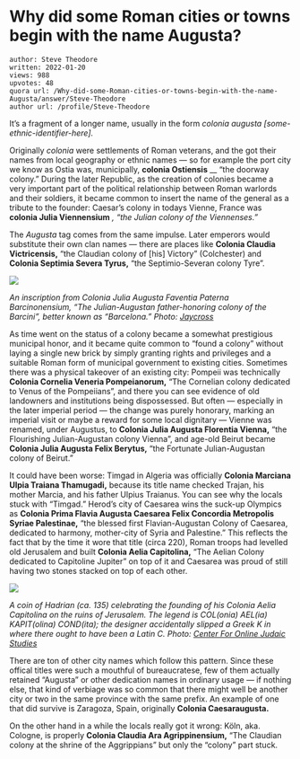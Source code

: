 # Why did some Roman cities or towns begin with the name Augusta?

	author: Steve Theodore
	written: 2022-01-20
	views: 988
	upvotes: 48
	quora url: /Why-did-some-Roman-cities-or-towns-begin-with-the-name-Augusta/answer/Steve-Theodore
	author url: /profile/Steve-Theodore


It’s a fragment of a longer name, usually in the form _colonia augusta [some-ethnic-identifier-here]._ 

Originally _colonia_ were settlements of Roman veterans, and the got their names from local geography or ethnic names — so for example the port city we know as Ostia was, municipally, __colonia Ostiensis__ __ “the doorway colony.” During the later Republic, as the creation of colonies became a very important part of the political relationship between Roman warlords and their soldiers, it became common to insert the name of the general as a tribute to the founder: Caesar’s colony in todays Vienne, France was __colonia Julia Viennensium__ _, “the Julian colony of the Viennenses.”_ 

The _Augusta_ tag comes from the same impulse. Later emperors would substitute their own clan names — there are places like __Colonia Claudia Victricensis,__ “the Claudian colony of [his] Victory” (Colchester) and __Colonia Septimia Severa Tyrus,__ “the Septimio-Severan colony Tyre”.

![](https://qph.fs.quoracdn.net/main-qimg-53067c3578223981a6e763906a24ef9b-lq)

_An inscription from Colonia Julia Augusta Faventia Paterna Barcinonensium, “The Julian-Augustan father-honoring colony of the Barcini”, better known as “Barcelona.” Photo:_ _[Jaycross](https://commons.wikimedia.org/wiki/File:Barcino_marble_barcelona.jpg)_ 

As time went on the status of a colony became a somewhat prestigious municipal honor, and it became quite common to “found a colony” without laying a single new brick by simply granting rights and privileges and a suitable Roman form of municipal government to existing cities. Sometimes there was a physical takeover of an existing city: Pompeii was technically __Colonia Cornelia Veneria Pompeianorum,__ “The Cornelian colony dedicated to Venus of the Pompeiians”, and there you can see evidence of old landowners and institutions being dispossessed. But often — especially in the later imperial period — the change was purely honorary, marking an imperial visit or maybe a reward for some local dignitary — Vienne was renamed, under Augustus, to __Colonia Julia Augusta Florentia Vienna,__ “the Flourishing Julian-Augustan colony Vienna”, and age-old Beirut became __Colonia Julia Augusta Felix Berytus,__ “the Fortunate Julian-Augustan colony of Beirut.”

It could have been worse: Timgad in Algeria was officially __Colonia Marciana Ulpia Traiana Thamugadi,__ because its title name checked Trajan, his mother Marcia, and his father Ulpius Traianus. You can see why the locals stuck with “Timgad.” Herod’s city of Caesarea wins the suck-up Olympics as __Colonia Prima Flavia Augusta Caesarea Felix Concordia Metropolis Syriae Palestinae,__ “the blessed first Flavian-Augustan Colony of Caesarea, dedicated to harmony, mother-city of Syria and Palestine.” This reflects the fact that by the time it wore that title (circa 220), Roman troops had levelled old Jerusalem and built __Colonia Aelia Capitolina,__ “The Aelian Colony dedicated to Capitoline Jupiter” on top of it and Caesarea was proud of still having two stones stacked on top of each other.

![](https://qph.fs.quoracdn.net/main-qimg-6c03b950d04f517bb0fcde385aa4d96f-lq)

_A coin of Hadrian (ca. 135) celebrating the founding of his Colonia Aelia Capitolina on the ruins of Jerusalem. The legend is COL(onia) AEL(ia) KAPIT(olina) COND(ita); the designer accidentally slipped a Greek K in where there ought to have been a Latin C. Photo:_ _[Center For Online Judaic Studies](http://cojs.org/aelia_capitolina_coin-_135_ce/)_ 

There are ton of other city names which follow this pattern. Since these offical titles were such a mouthful of bureaucratese, few of them actually retained “Augusta” or other dedication names in ordinary usage — if nothing else, that kind of verbiage was so common that there might well be another city or two in the same province with the same prefix. An example of one that did survive is Zaragoza, Spain, originally __Colonia Caesaraugusta.__ 

On the other hand in a while the locals really got it wrong: Köln, aka. Cologne, is properly __Colonia Claudia Ara Agrippinensium,__ “The Claudian colony at the shrine of the Aggrippians” but only the “colony” part stuck.

